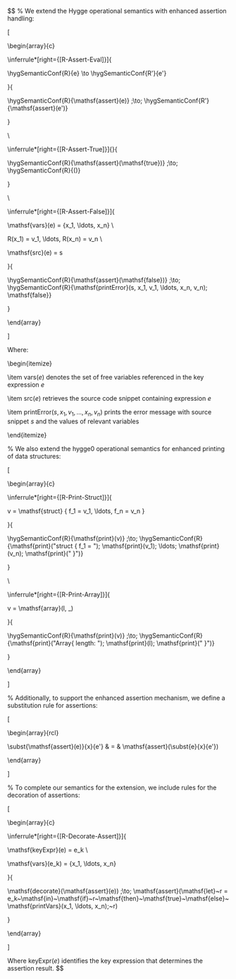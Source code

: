 
$$
% We extend the Hygge operational semantics with enhanced assertion handling:

\[

\begin{array}{c}

\inferrule*[right={[R-Assert-Eval]}]{

\hygSemanticConf{R}{e} \to \hygSemanticConf{R'}{e'}

}{

\hygSemanticConf{R}{\mathsf{assert}(e)} \;\to\; \hygSemanticConf{R'}{\mathsf{assert}(e')}

}

\\

\inferrule*[right={[R-Assert-True]}]{}{

\hygSemanticConf{R}{\mathsf{assert}(\mathsf{true})} \;\to\; \hygSemanticConf{R}{()}

}

\\

\inferrule*[right={[R-Assert-False]}]{

\mathsf{vars}(e) = \{x_1, \ldots, x_n\} \\

R(x_1) = v_1, \ldots, R(x_n) = v_n \\

\mathsf{src}(e) = s

}{

\hygSemanticConf{R}{\mathsf{assert}(\mathsf{false})} \;\to\; \hygSemanticConf{R}{\mathsf{printError}(s, x_1, v_1, \ldots, x_n, v_n); \mathsf{false}}

}

\end{array}

\]

  

Where:

\begin{itemize}

\item $\mathsf{vars}(e)$ denotes the set of free variables referenced in the key expression $e$

\item $\mathsf{src}(e)$ retrieves the source code snippet containing expression $e$

\item $\mathsf{printError}(s, x_1, v_1, \ldots, x_n, v_n)$ prints the error message with source snippet $s$ and the values of relevant variables

\end{itemize}

  

% We also extend the hygge0 operational semantics for enhanced printing of data structures:

\[

\begin{array}{c}

\inferrule*[right={[R-Print-Struct]}]{

v = \mathsf{struct} \{ f_1 = v_1, \ldots, f_n = v_n \}

}{

\hygSemanticConf{R}{\mathsf{print}(v)} \;\to\; \hygSemanticConf{R}{\mathsf{print}("struct \{ f_1 = "); \mathsf{print}(v_1); \ldots; \mathsf{print}(v_n); \mathsf{print}(" \}")}

}

\\

\inferrule*[right={[R-Print-Array]}]{

v = \mathsf{array}(l, \_)

}{

\hygSemanticConf{R}{\mathsf{print}(v)} \;\to\; \hygSemanticConf{R}{\mathsf{print}("Array\{ length: "); \mathsf{print}(l); \mathsf{print}(" \}")}

}

\end{array}

\]

  

% Additionally, to support the enhanced assertion mechanism, we define a substitution rule for assertions:

\[

\begin{array}{rcl}

\subst{\mathsf{assert}(e)}{x}{e'} & = & \mathsf{assert}(\subst{e}{x}{e'})

\end{array}

\]

  

% To complete our semantics for the extension, we include rules for the decoration of assertions:

\[

\begin{array}{c}

\inferrule*[right={[R-Decorate-Assert]}]{

\mathsf{keyExpr}(e) = e_k \\

\mathsf{vars}(e_k) = \{x_1, \ldots, x_n\}

}{

\mathsf{decorate}(\mathsf{assert}(e)) \;\to\; \mathsf{assert}(\mathsf{let}~r = e_k~\mathsf{in}~\mathsf{if}~r~\mathsf{then}~\mathsf{true}~\mathsf{else}~\mathsf{printVars}(x_1, \ldots, x_n);~r)

}

\end{array}

\]

  

Where $\mathsf{keyExpr}(e)$ identifies the key expression that determines the assertion result.
$$